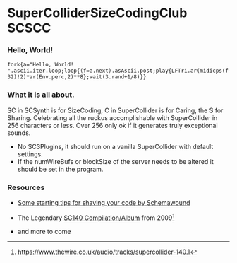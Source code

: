 # SuperColliderSizeCodingClub SCSCC

### Hello, World!
```supercollider
fork{a="Hello, World! ".ascii.iter.loop;loop{(f=a.next).asAscii.post;play{LFTri.ar(midicps(f-32)!2)*ar(Env.perc,2)**8};wait(3.rand+1/8)}}
```
### What it is all about.

SC in SCSynth is for SizeCoding, C in SuperCollider is for Caring, the S for Sharing.
Celebrating all the ruckus accomplishable with SuperCollider in 256 characters or less. Over 256 only ok if it generates truly exceptional sounds.

* No SC3Plugins, it should run on a vanilla SuperCollider with default settings.
* If the numWireBufs or blockSize of the server needs to be altered it should be set in the program.

### Resources 
* [Some starting tips for shaving your code by Schemawound](https://schemawound.com/2012/06/23/supercollider-tweets-background-tips/)
* The Legendary [SC140 Compilation/Album](https://supercollider.github.io/sc-140) from 2009[^1]

* and more to come





[^1]: https://www.thewire.co.uk/audio/tracks/supercollider-140.1


